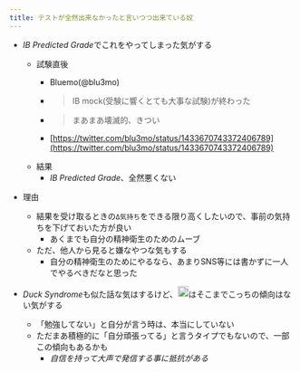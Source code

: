```yaml
---
title: テストが全然出来なかったと言いつつ出来ている奴
---
```


* *IB Predicted Grade*でこれをやってしまった気がする
  
  * 試験直後
    * Bluemo(@blu3mo)
    * 
       > 
       > IB mock(受験に響くとても大事な試験)が終わった
    
    * 
       > 
       > まあまあ壊滅的、きつい
    
    * [https://twitter.com/blu3mo/status/1433670743372406789](https://twitter.com/blu3mo/status/1433670743372406789)
  * 結果
    * *IB Predicted Grade*、全然悪くない
* 理由
  
  * 結果を受け取るときの`Δ気持ち`をできる限り高くしたいので、事前の気持ちを下げておいた方が良い
    * あくまでも自分の精神衛生のためのムーブ
  * ただ、他人から見ると嫌なやつな気もする
    * 自分の精神衛生のためにやるなら、あまりSNS等には書かずに一人でやるべきだなと思った
* *Duck Syndrome*も似た話な気はするけど、<img src='https://scrapbox.io/api/pages/blu3mo-public/blu3mo/icon' alt='blu3mo.icon' height="19.5"/>はそこまでこっちの傾向はない気がする
  
  * 「勉強してない」と自分が言う時は、本当にしていない
  * ただまあ積極的に「自分頑張ってる」と言うタイプでもないので、一部この傾向もあるかも
    * *自信を持って大声で発信する事に抵抗がある*
